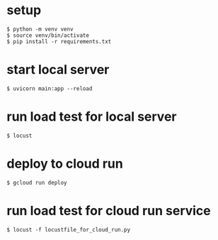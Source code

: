 # setup

```
$ python -m venv venv
$ source venv/bin/activate
$ pip install -r requirements.txt
```

# start local server

```
$ uvicorn main:app --reload
```

# run load test for local server

```
$ locust
```

# deploy to cloud run

```
$ gcloud run deploy
```

# run load test for cloud run service

```
$ locust -f locustfile_for_cloud_run.py 
```

